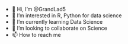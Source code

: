 - 👋 Hi, I’m @GrandLad5
- 👀 I’m interested in R, Python for data science
- 🌱 I’m currently learning Data Science
- 💞️ I’m looking to collaborate on Science
- 📫 How to reach me 

<!---
GrandLad5/GrandLad5 is a ✨ special ✨ repository because its `README.md` (this file) appears on your GitHub profile.
You can click the Preview link to take a look at your changes.
--->
